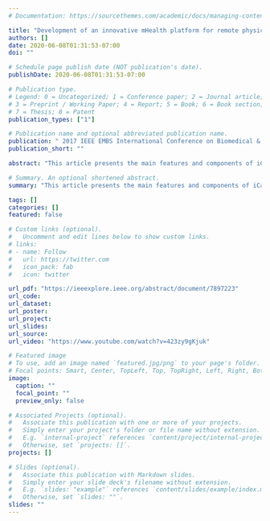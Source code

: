 ```yaml
---
# Documentation: https://sourcethemes.com/academic/docs/managing-content/

title: "Development of an innovative mHealth platform for remote physical activity monitoring and health coaching of cardiac rehabilitation patients"
authors: []
date: 2020-06-08T01:31:53-07:00
doi: ""

# Schedule page publish date (NOT publication's date).
publishDate: 2020-06-08T01:31:53-07:00

# Publication type.
# Legend: 0 = Uncategorized; 1 = Conference paper; 2 = Journal article;
# 3 = Preprint / Working Paper; 4 = Report; 5 = Book; 6 = Book section;
# 7 = Thesis; 8 = Patent
publication_types: ["1"]

# Publication name and optional abbreviated publication name.
publication: " 2017 IEEE EMBS International Conference on Biomedical & Health Informatics (BHI)"
publication_short: ""

abstract: "This article presents the main features and components of iCardia - an innovative mHealth platform designed to support remote monitoring and health coaching of cardiac rehabilitation (CR) patients, through Fitbit wearable sensor devices, smartphones, and personalized SMS textmessages. The design and development of iCardia were based on an iterative, user-centered design process and an open-service architecture to ensure rapid scalability and adherence to evidence-based guidelines for easier transition into clinical practice. iCardia has the potential to enable a paradigm shift towards a collaborative CR environment that utilizes mHealth technologies to engage patients to more effectively self-manage their cardiovascular disease."

# Summary. An optional shortened abstract.
summary: "This article presents the main features and components of iCardia - an innovative mHealth platform designed to support remote monitoring and health coaching of cardiac rehabilitation (CR) patients, through Fitbit wearable sensor devices, smartphones, and personalized SMS textmessages."

tags: []
categories: []
featured: false

# Custom links (optional).
#   Uncomment and edit lines below to show custom links.
# links:
# - name: Follow
#   url: https://twitter.com
#   icon_pack: fab
#   icon: twitter

url_pdf: "https://ieeexplore.ieee.org/abstract/document/7897223"
url_code:
url_dataset:
url_poster:
url_project:
url_slides:
url_source:
url_video: "https://www.youtube.com/watch?v=423zy9gKjuk"

# Featured image
# To use, add an image named `featured.jpg/png` to your page's folder. 
# Focal points: Smart, Center, TopLeft, Top, TopRight, Left, Right, BottomLeft, Bottom, BottomRight.
image:
  caption: ""
  focal_point: ""
  preview_only: false

# Associated Projects (optional).
#   Associate this publication with one or more of your projects.
#   Simply enter your project's folder or file name without extension.
#   E.g. `internal-project` references `content/project/internal-project/index.md`.
#   Otherwise, set `projects: []`.
projects: []

# Slides (optional).
#   Associate this publication with Markdown slides.
#   Simply enter your slide deck's filename without extension.
#   E.g. `slides: "example"` references `content/slides/example/index.md`.
#   Otherwise, set `slides: ""`.
slides: ""
---
```

